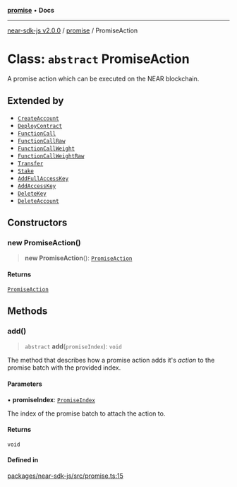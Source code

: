 [**promise**](../README.md) • **Docs**

***

[near-sdk-js v2.0.0](../../packages.md) / [promise](../README.md) / PromiseAction

# Class: `abstract` PromiseAction

A promise action which can be executed on the NEAR blockchain.

## Extended by

- [`CreateAccount`](CreateAccount.md)
- [`DeployContract`](DeployContract.md)
- [`FunctionCall`](FunctionCall.md)
- [`FunctionCallRaw`](FunctionCallRaw.md)
- [`FunctionCallWeight`](FunctionCallWeight.md)
- [`FunctionCallWeightRaw`](FunctionCallWeightRaw.md)
- [`Transfer`](Transfer.md)
- [`Stake`](Stake.md)
- [`AddFullAccessKey`](AddFullAccessKey.md)
- [`AddAccessKey`](AddAccessKey.md)
- [`DeleteKey`](DeleteKey.md)
- [`DeleteAccount`](DeleteAccount.md)

## Constructors

### new PromiseAction()

> **new PromiseAction**(): [`PromiseAction`](PromiseAction.md)

#### Returns

[`PromiseAction`](PromiseAction.md)

## Methods

### add()

> `abstract` **add**(`promiseIndex`): `void`

The method that describes how a promise action adds it's _action_ to the promise batch with the provided index.

#### Parameters

• **promiseIndex**: [`PromiseIndex`](../../utils/type-aliases/PromiseIndex.md)

The index of the promise batch to attach the action to.

#### Returns

`void`

#### Defined in

[packages/near-sdk-js/src/promise.ts:15](https://github.com/dim-daskalov/near-sdk-js/blob/be0ff522287d0e67e883a4ff1964fefe089540e8/packages/near-sdk-js/src/promise.ts#L15)
